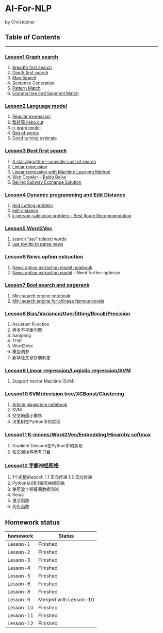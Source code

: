 # AI-For-NLP 
by Christopher

## Table of Contents
----

### [Lesson1 Graph search](Lesson-01.ipynb)

1. [Breadth first search](algorithm/search.py)
2. [Depth first search](algorithm/search.py)
3. [Map Search](Lesson-01.ipynb)
4. [Sentence Generation](Lesson-01.ipynb)
5. [Pattern Match](Lesson-01.ipynb)
6. [Granma tree and Segment Match](Lesson-01.ipynb)

### [Lesson2 Language model]( Lesson-02.ipynb)

1. [Regular expression](Lesson-02.ipynb)
2. [繁转简 jieba.cut]( Lesson-02.ipynb)
3. [n-gram model](algorithm/ngram.py)
4. [Bag of words](algorithm/bag_of_words.py)
5. [Good turning estimate](algorithm/good_turning_estimate.py)

### [Lesson3 Best first search](Lesson-03.ipynb)

1. [A star algorithm – consider cost of search](algorithm/a_star.py)
2. [Linear regression](algorithm/linear_regression.py)
3. [Linear regression with Machine Learning Method](Lesson-03.ipynb)
4. [Web Crawler – Baidu Baike](Lesson-03.ipynb)
5. [Beijing Subway Exchange Solution](Lesson-03.ipynb)

### [Lesson4 Dynamic programming and Edit Distance](Lesson-04.ipynb)

1. [Rod cutting problem](algorithm/rod_cutting.py)
2. [edit distance](algorithm/edit_distance.py)
3. [k-person-salesman problem – Best Route Recommendation](Lesson-04.ipynb)

### [Lesson5 Word2Vec](Lesson-05.ipynb)

1. [search “say” related words](project/Project1.ipynb)
2. [use (py)ltp to parse news](project/Project1.ipynb)

### [Lesson6 News option extraction](Lesson-06.ipynb)
1. [News option extraction model notebook](project/Project1.ipynb)
2. [News option extraction model](project/Project1.ipynb) - Need further optimize

### [Lesson7 Bool search and pagerank](Lesson-07.ipynb)

1. [Mini search engine notebook](Other_Notebook/bool-search.ipynb)
2. [Mini search engine for chinese famous novels](Other_Notebook/)

### [Lesson8 Bias/Variance/Overfitting/Recall/Precision](Lesson-08.ipynb)

1. Assistant Function
2. 样本不平衡问题
3. Sampling
4. TfIdf
5. Word2Vec
6. 模型调参
7. 新华社文章抄袭判定

### [Lesson9 Linear regression/Logistic regression/SVM](Lesson-09.ipynb)

1. Support Vector Machine (SVM)

### [Lesson10 SVM/decision tree/XGBoost/Clustering](Lesson-10.ipynb)

1. [Article plagiarism notebook](Other_Notebook/article-plagiarism.ipynb)
2. SVM
3. 交叉熵最小排序
4. 决策树在Python中的实现

### [Lesson11 K-means/Word2Vec/Embedding/Hiearchy softmax](Lesson-11.ipynb)

1. Gradient Descent在Python中的实现
2. 论文阅读与参考书目

### [Lesson12 手撕神经网络](Lesson-12.ipynb)

1. 1个完整的epoch
1.1 正向传递
1.2 反向传递
2. Python从0到1编写神经网络
3. 使用波士顿房间数据测试
4. Keras
5. 激活函数
6. 优化函数

## Homework status

| **homework**  | **Status**                                              |
| --------- | ----------------------------------------------------------- |
| Lesson-1 | Finished                                                     |
| Lesson-2 | Finished                                                     |
| Lesson-3 | Finished                                                     |
| Lesson-4 | Finished                                                     |
| Lesson-5 | Finished                                                     |
| Lesson-6 | Finished                                                     |
| Lesson-8 | Finished 			                                              |
| Lesson-9 | Merged with Lesson-10			                                  |
| Lesson-10 | Finished                                                    |
| Lesson-11 | Finished                                                    |
| Lesson-12 | Finished 			                                              |
